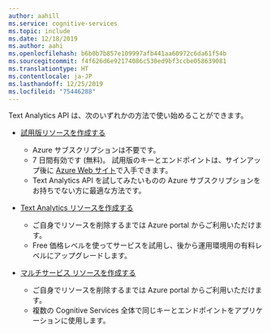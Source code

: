 ```yaml
---
author: aahill
ms.service: cognitive-services
ms.topic: include
ms.date: 12/18/2019
ms.author: aahi
ms.openlocfilehash: b6b0b7b857e109997afb441aa60972c6da61f54b
ms.sourcegitcommit: f4f626d6e92174086c530ed9bf3ccbe058639081
ms.translationtype: HT
ms.contentlocale: ja-JP
ms.lasthandoff: 12/25/2019
ms.locfileid: "75446288"
---
```

Text Analytics API は、次のいずれかの方法で使い始めることができます。


* <a href="https://azure.microsoft.com/try/cognitive-services/my-apis/?api=text-analytics" title="試用版 Text Analytics リソースを作成する" target="_blank">試用版リソースを作成する<span class="docon docon-navigate-external x-hidden-focus"></span></a>
    * Azure サブスクリプションは不要です。 
    * 7 日間有効です (無料)。 試用版のキーとエンドポイントは、サインアップ後に [Azure Web サイト](https://azure.microsoft.com/try/cognitive-services/my-apis/)で入手できます。 
    * Text Analytics API を試してみたいものの Azure サブスクリプションをお持ちでない方に最適な方法です。
    
* <a href="https://ms.portal.azure.com/#create/Microsoft.CognitiveServicesTextAnalytics"  title="Text Analytics リソースを作成する"  target="_blank">Text Analytics リソースを作成する<span class="docon docon-navigate-external x-hidden-focus"></span></a>
    * ご自身でリソースを削除するまでは Azure portal からご利用いただけます。
    * Free 価格レベルを使ってサービスを試用し、後から運用環境用の有料レベルにアップグレードします。
     
* <a href="https://ms.portal.azure.com/#create/Microsoft.CognitiveServicesAllInOne"  title="複数のサービスのリソースを作成する" target="_blank">マルチサービス リソースを作成する<span class="docon docon-navigate-external x-hidden-focus"></span></a>
    * ご自身でリソースを削除するまでは Azure portal からご利用いただけます。  
    * 複数の Cognitive Services 全体で同じキーとエンドポイントをアプリケーションに使用します。
    
